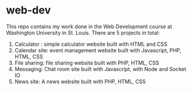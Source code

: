 # web-dev

This repo contains my work done in the Web Development course at Washington University in St. Louis. There are 5 projects in total:

1. Calculator : simple calculator website built with HTML and CSS
2. Calendar site: event management website built with Javascript, PHP, HTML, CSS
3. File sharing: file sharing website built with PHP, HTML, CSS
4. Messaging: Chat room site built with Javascript, with Node and Socket IO
5. News site: A news website built with PHP, HTML, CSS

